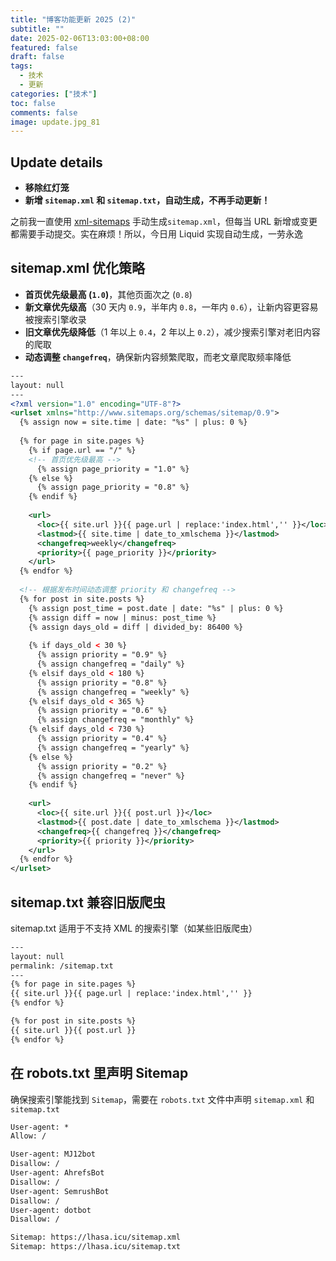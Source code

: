 ```yaml
---
title: "博客功能更新 2025 (2)"
subtitle: ""
date: 2025-02-06T13:03:00+08:00
featured: false
draft: false
tags:
  - 技术
  - 更新
categories: ["技术"]
toc: false
comments: false
image: update.jpg_81
---
```

## Update details

- **移除红灯笼**
- **新增 `sitemap.xml` 和 `sitemap.txt`，自动生成，不再手动更新！**

之前我一直使用 <a href="https://www.xml-sitemaps.com" target="_blank">xml-sitemaps</a> 
手动生成`sitemap.xml`，但每当 URL 新增或变更都需要手动提交。实在麻烦！所以，今日用 Liquid 实现自动生成，一劳永逸

## sitemap.xml 优化策略

- **首页优先级最高 (`1.0`)**，其他页面次之 (`0.8`)  
- **新文章优先级高**（30 天内 `0.9`，半年内 `0.8`，一年内 `0.6`），让新内容更容易被搜索引擎收录  
- **旧文章优先级降低**（1 年以上 `0.4`，2 年以上 `0.2`），减少搜索引擎对老旧内容的爬取
- **动态调整 `changefreq`**，确保新内容频繁爬取，而老文章爬取频率降低

```xml
---
layout: null
---
<?xml version="1.0" encoding="UTF-8"?>
<urlset xmlns="http://www.sitemaps.org/schemas/sitemap/0.9">
  {% assign now = site.time | date: "%s" | plus: 0 %}
  
  {% for page in site.pages %}
    {% if page.url == "/" %}
    <!-- 首页优先级最高 -->
      {% assign page_priority = "1.0" %}
    {% else %}
      {% assign page_priority = "0.8" %}
    {% endif %}
    
    <url>
      <loc>{{ site.url }}{{ page.url | replace:'index.html','' }}</loc>
      <lastmod>{{ site.time | date_to_xmlschema }}</lastmod>
      <changefreq>weekly</changefreq>
      <priority>{{ page_priority }}</priority>
    </url>
  {% endfor %}
  
  <!-- 根据发布时间动态调整 priority 和 changefreq -->
  {% for post in site.posts %}
    {% assign post_time = post.date | date: "%s" | plus: 0 %}
    {% assign diff = now | minus: post_time %}
    {% assign days_old = diff | divided_by: 86400 %}
    
    {% if days_old < 30 %}
      {% assign priority = "0.9" %}
      {% assign changefreq = "daily" %}
    {% elsif days_old < 180 %}
      {% assign priority = "0.8" %}
      {% assign changefreq = "weekly" %}
    {% elsif days_old < 365 %}
      {% assign priority = "0.6" %}
      {% assign changefreq = "monthly" %}
    {% elsif days_old < 730 %}
      {% assign priority = "0.4" %}
      {% assign changefreq = "yearly" %}
    {% else %}
      {% assign priority = "0.2" %}
      {% assign changefreq = "never" %}
    {% endif %}
    
    <url>
      <loc>{{ site.url }}{{ post.url }}</loc>
      <lastmod>{{ post.date | date_to_xmlschema }}</lastmod>
      <changefreq>{{ changefreq }}</changefreq>
      <priority>{{ priority }}</priority>
    </url>
  {% endfor %}
</urlset>
```

## sitemap.txt 兼容旧版爬虫

sitemap.txt 适用于不支持 XML 的搜索引擎（如某些旧版爬虫）

```xml
---
layout: null
permalink: /sitemap.txt
---
{% for page in site.pages %}
{{ site.url }}{{ page.url | replace:'index.html','' }}
{% endfor %}

{% for post in site.posts %}
{{ site.url }}{{ post.url }}
{% endfor %}
```

## 在 robots.txt 里声明 Sitemap

确保搜索引擎能找到 `Sitemap`，需要在 `robots.txt` 文件中声明 `sitemap.xml` 和 `sitemap.txt`

```txt
User-agent: *
Allow: /

User-agent: MJ12bot
Disallow: /
User-agent: AhrefsBot
Disallow: /
User-agent: SemrushBot
Disallow: /
User-agent: dotbot
Disallow: /

Sitemap: https://lhasa.icu/sitemap.xml
Sitemap: https://lhasa.icu/sitemap.txt
```